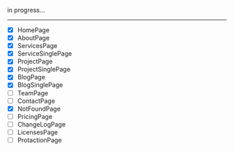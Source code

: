 in progress...

---

- [x] HomePage
- [x] AboutPage
- [x] ServicesPage
- [x] ServiceSinglePage
- [x] ProjectPage
- [x] ProjectSinglePage
- [x] BlogPage
- [x] BlogSinglePage
- [ ] TeamPage
- [ ] ContactPage
- [x] NotFoundPage
- [ ] PricingPage
- [ ] ChangeLogPage
- [ ] LicensesPage
- [ ] ProtactionPage
